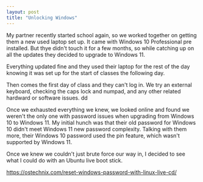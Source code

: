 ```yaml
---
layout: post
title: "Unlocking Windows"
---
```


My partner recently started school again, so we worked together on getting them a new used laptop set up. It came with Windows 10 Professional pre installed. But thye didn't touch it for a few months, so while catching up on all the updates they decided to upgrade to Windows 11. 

Everything updated fine and they used their laptop for the rest of the day knowing it was set up for the start of classes the following day.

Then comes the first day of class and they can't log in. We try an external keyboard, checking the caps lock and numpad, and any other related hardward or software issues. dd

Once we exhausted everything we knew, we looked online and found we weren't the only one with password issues when upgrading from Windows 10 to Windows 11. My initial hunch was that their old password for Windows 10 didn't meet Windows 11 new password complexity. Talking with them more, their Windows 10 password used the pin feature, which wasn't supported by Windows 11.

Once we knew we couldn't just brute force our way in, I decided to see what I could do with an Ubuntu live boot stick.

https://ostechnix.com/reset-windows-password-with-linux-live-cd/
